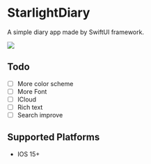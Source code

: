 #  StarlightDiary

A simple diary app made by SwiftUI framework.

![](https://github.com/wxmvv/mwDiary/raw/main/mwDiary.png)

## Todo

- [ ] More color scheme
- [ ] More Font
- [ ] ICloud
- [ ] Rich text
- [ ] Search improve

## Supported Platforms

- IOS 15+
